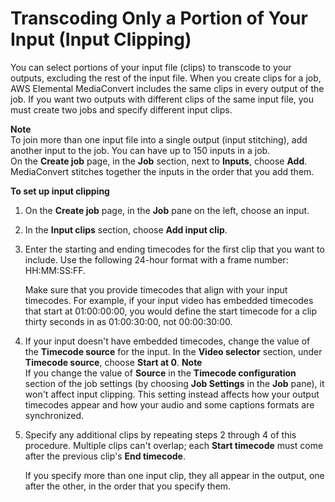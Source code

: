 # Transcoding Only a Portion of Your Input \(Input Clipping\)<a name="input-clipping-stitching"></a>

You can select portions of your input file \(clips\) to transcode to your outputs, excluding the rest of the input file\. When you create clips for a job, AWS Elemental MediaConvert includes the same clips in every output of the job\. If you want two outputs with different clips of the same input file, you must create two jobs and specify different input clips\.

**Note**  
To join more than one input file into a single output \(input stitching\), add another input to the job\. You can have up to 150 inputs in a job\.   
On the **Create job** page, in the **Job** section, next to **Inputs**, choose **Add**\. MediaConvert stitches together the inputs in the order that you add them\.

**To set up input clipping**

1. On the **Create job** page, in the **Job** pane on the left, choose an input\.

1. In the **Input clips** section, choose **Add input clip**\.

1. Enter the starting and ending timecodes for the first clip that you want to include\. Use the following 24\-hour format with a frame number: HH:MM:SS:FF\.

   Make sure that you provide timecodes that align with your input timecodes\. For example, if your input video has embedded timecodes that start at 01:00:00:00, you would define the start timecode for a clip thirty seconds in as 01:00:30:00, not 00:00:30:00\. 

1. If your input doesn't have embedded timecodes, change the value of the **Timecode source** for the input\. In the **Video selector** section, under **Timecode source**, choose **Start at 0**\.
**Note**  
If you change the value of **Source** in the **Timecode configuration** section of the job settings \(by choosing **Job Settings** in the **Job** pane\), it won't affect input clipping\. This setting instead affects how your output timecodes appear and how your audio and some captions formats are synchronized\.

1. Specify any additional clips by repeating steps 2 through 4 of this procedure\. Multiple clips can't overlap; each **Start timecode** must come after the previous clip's **End timecode**\.

   If you specify more than one input clip, they all appear in the output, one after the other, in the order that you specify them\.